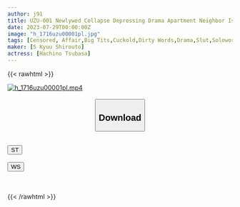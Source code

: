 ```yaml
---
author: j91
title: UZU-001 Newlywed Collapse Depressing Drama Apartment Neighbor Is AV Actress Tsubasa Hachino Perfectly Fallen To A Sex Professional Married Me = End Of Life
date: 2023-07-29T00:00:00Z
image: "h_1716uzu00001pl.jpg"
tags: [Censored, Affair,Big Tits,Cuckold,Dirty Words,Drama,Slut,Solowork]
maker: [S Kyuu Shirouto]
actress: [Hachino Tsubasa]
---
```



{{< rawhtml >}}

<div class="video" data-videoid="6B0PKx6WWQCxzX">
    <a href="javascript:;">
        <img src="https://my.j91.asia/posts/h_1716uzu00001pl/h_1716uzu00001pl.jpg" width="WIDTH" height="HEIGHT" alt="h_1716uzu00001pl.mp4" loading="lazy">
    </a>
</div>

<script type="text/javascript" src="https://j91.asia/asset/on-demand-st.js"></script>

<br>
  <link rel="stylesheet" href="https://j91.asia/asset/bs5.css">
  
  <center>
  <button class="btn btn-primary" type="button" data-bs-toggle="collapse" data-bs-target=".multi-collapse" aria-expanded="false" aria-controls="multiCollapseExample1 multiCollapseExample2"><h2>Download</h2></button></center>
</p>
<div class="row">
  <div class="col">
    <div class="collapse multi-collapse" id="multiCollapseExample1">
      <div class="card card-body">
	      	      <br>
<div class="buttons">  
<a href="https://streamtape.to/v/6B0PKx6WWQCxzX"><button class="btn-hover color-3"><i class="fa fa-download"></i> ST</button></a></div>
    </div>
  </div>
</div>
  <div class="col">
    <div class="collapse multi-collapse" id="multiCollapseExample2">
      <div class="card card-body">
	      <br>
<div class="buttons">
    <a href="https://wolfstream.tv/0zau4ln4fr2g.html"><button class="btn-hover color-9"><i class="fa fa-download"></i> WS</button></a></div>
<br><br>
      </div>
    </div>
  </div>
</div>

{{< /rawhtml >}}
